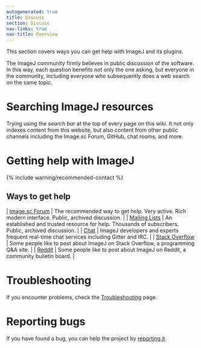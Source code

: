 ```yaml
---
autogenerated: true
title: Discuss
section: Discuss
nav-links: true
nav-title: Overview
---
```


This section covers ways you can get help with ImageJ and its plugins.

The ImageJ community firmly believes in public discussion of the software. In
this way, each question benefits not only the one asking, but everyone in the
community, including everyone who subsequently does a web search on the same
topic.

# Searching ImageJ resources

Trying using the *search bar* at the top of every page on this wiki.
It not only indexes content from this website, but also content from other
public channels including the Image.sc Forum, GitHub, chat rooms, and more.

# Getting help with ImageJ

{% include warning/recommended-contact %}

## Ways to get help

| [Image.sc Forum](https://forum.image.sc/)                           | The recommended way to get help. Very active. Rich modern interface. Public, archived discussion.    |
| [Mailing Lists](/discuss/mailing-lists)                             | An established and trusted resource for help. Thousands of subscribers. Public, archived discussion. |
| [Chat](/discuss/chat)                                               | ImageJ developers and experts frequent real-time chat services including Gitter and IRC.             |
| [Stack Overflow](https://stackoverflow.com/questions/tagged/imagej) | Some people like to post about ImageJ on Stack Overflow, a programming Q&amp;A site.                 |
| [Reddit](https://www.reddit.com/r/ImageJ/)                          | Some people like to post about ImageJ on Reddit, a community bulletin board.                         |

# Troubleshooting

If you encounter problems, check the [Troubleshooting](/learn/troubleshooting) page.

# Reporting bugs

If you have found a bug, you can help the project by [reporting it](/discuss/bugs).
